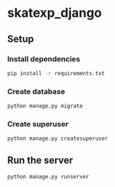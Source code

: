 # skatexp_django

## Setup

### Install dependencies

```bash
pip install -r requirements.txt
```

### Create database

```bash
python manage.py migrate
```

### Create superuser

```bash
python manage.py createsuperuser
```

## Run the server

```bash
python manage.py runserver
```
